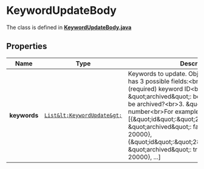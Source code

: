 

# KeywordUpdateBody

The class is defined in **[KeywordUpdateBody.java](../../src/main/java/org/openapitools/model/KeywordUpdateBody.java)**

## Properties

Name | Type | Description | Notes
------------ | ------------- | ------------- | -------------
**keywords** | [`List&lt;KeywordUpdate&gt;`](KeywordUpdate.md) | Keywords to update. Object array. Each object has 3 possible fields:&lt;br&gt;1. \&quot;id\&quot;: (required) keyword ID&lt;br&gt;2. \&quot;archived\&quot;: boolean. Should keyword be archived?&lt;br&gt;3. \&quot;bid\&quot;: number&lt;br&gt;For example: [{\&quot;id\&quot;:\&quot;2886610576653\&quot;, \&quot;archived\&quot;: false, \&quot;bid\&quot;: 20000}, {\&quot;id\&quot;:\&quot;2886610576654\&quot;,  \&quot;archived\&quot;: true, \&quot;bid\&quot;: 20000}, ...] | 



